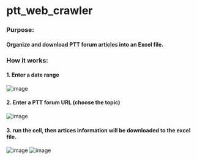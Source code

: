 # ptt_web_crawler

### Purpose: 
#### Organize and download PTT forum articles into an Excel file.

### How it works:
#### 1. Enter a date range
![image](https://user-images.githubusercontent.com/66817336/231756581-0c1f0467-7e49-4eb1-a88a-32cd50b3055b.png)
#### 2. Enter a PTT forum URL (choose the topic)
![image](https://user-images.githubusercontent.com/66817336/231757088-e2b4e07f-45eb-44f9-bd62-dfce66df99a1.png)
#### 3. run the cell, then artices information will be downloaded to the excel file.
![image](https://user-images.githubusercontent.com/66817336/231757260-d9a2f9f7-ccd4-4a78-bd5f-9c226fca79a4.png)
![image](https://user-images.githubusercontent.com/66817336/231757651-23bc4377-7b26-44e8-987e-bf9b7aa9ae19.png)


